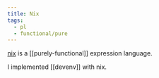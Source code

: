 ```yaml
---
title: Nix
tags:
  - pl
  - functional/pure
---
```


[nix](https://nixos.org/manual/nix/stable/) is a [[purely-functional]] expression language.

I implemented [[devenv]] with nix.
